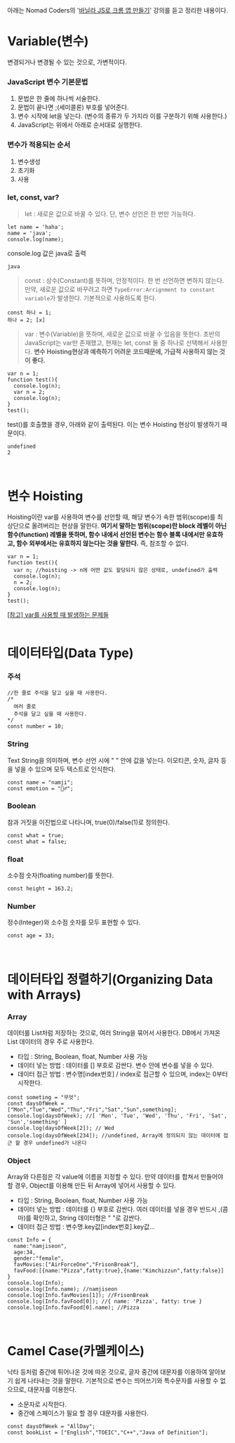 아래는 Nomad Coders의 '[바닐라 JS로 크롬 앱 만들기](https://nomadcoders.co/javascript-for-beginners/lobby)' 강의를 듣고 정리한 내용이다. 

# Variable(변수)
변경되거나 변경될 수 있는 것으로, 가변적이다. 

### JavaScript 변수 기본문법
1. 문법은 한 줄에 하나씩 서술한다.
1. 문법이 끝나면 ;(세미콜론) 부호를 넣어준다.
1. 변수 시작에 let을 넣는다. (변수의 종류가 두 가지라 이를 구분하기 위해 사용한다.)
1. JavaScript는 위에서 아래로 순서대로 실행한다.

### 변수가 적용되는 순서
1. 변수생성
1. 초기화
1. 사용

### let, const, var?
>let : 새로운 값으로 바꿀 수 있다. 단, 변수 선언은 한 번만 가능하다.
```
let name = 'haha';
name = 'java';
console.log(name);
```
console.log 값은 java로 출력
```
java
```

>const : 상수(Constant)를 뜻하며, 안정적이다. 한 번 선언하면 변하지 않는다. 만약, 새로운 값으로 바꾸려고 하면 `TypeError:Arrignment to constant variable`가 발생한다. 기본적으로 사용하도록 한다.
```
const 하나 = 1;
하나 = 2; [x]
```

>var : 변수(Variable)을 뜻하며, 새로운 값으로 바꿀 수 있음을 뜻한다. 초반의 JavaScript는 var만 존재했고, 현재는 let, const 둘 중 하나로 선택해서 사용한다. 
<strong>변수 Hoisting현상과 예측하기 어려운 코드때문에, 가급적 사용하지 않는 것이 좋다.</strong>
```
var n = 1;
function test(){
  console.log(n);
  var n = 2;
  console.log(n);
}
test();
```
test()를 호출했을 경우, 아래와 같이 출력된다. 이는 변수 Hoisting 현상이 발생하기 때문이다.
```
undefined
2
```
<br>

# 변수 Hoisting
Hoisting이란 var를 사용하여 변수를 선언할 때, 해당 변수가 속한 범위(scope)를 최상단으로 올려버리는 현상을 말한다. 
<strong>여기서 말하는 범위(scope)란 block 레벨이 아닌 함수(function) 레벨을 뜻하며, 함수 내에서 선언된 변수는 함수 블록 내에서만 유효하고, 함수 외부에서는 유효하지 않는다는 것을 말한다.</strong> 
즉, 참조할 수 없다.
```
var n = 1;
function test(){
  var n; //hoisting -> n에 어떤 값도 할당되지 않은 상태로, undefined가 출력
  console.log(n);
  n = 2;
  console.log(n);
}
test();
```

[[참고] var를 사용할 때 발생하는 문제들](https://www.daleseo.com/js-var-issues/)
<br>
<br>


# 데이터타입(Data Type)
### 주석 
```
//한 줄로 주석을 달고 싶을 때 사용한다.
/*
  여러 줄로 
  주석을 달고 싶을 때 사용한다.
*/
const number = 10;
```

### String
Text String을 의미하며, 변수 선언 시에 " " 안에 값을 넣는다. 이모티콘, 숫자, 글자 등을 넣을 수 있으며 모두 텍스트로 인식한다.
```
const name = "namji"; 
const emotion = "🤦‍♂️";
```

### Boolean
참과 거짓을 이진법으로 나타나며, true(0)/false(1)로 정의한다.
```
const what = true;
const what = false;
```

### float
소수점 숫자(floating number)를 뜻한다.
```
const height = 163.2;
```

### Number
정수(Integer)와 소수점 숫자를 모두 표현할 수 있다.
```
const age = 33;
```

<br>

# 데이터타입 정렬하기(Organizing Data with Arrays)
### Array
데이터를 List처럼 저장하는 것으로, 여러 String을 묶어서 사용한다. DB에서 가져온 List 데이터의 경우 주로 사용한다. 
- 타입 : String, Boolean, float, Number 사용 가능
- 데이터 넣는 방법 : 데이터를 [] 부호로 감싼다. 변수 안에 변수를 넣을 수 있다.
- 데이터 접근 방법 : 변수명[index번호] / index로 접근할 수 있으며, index는 0부터 시작한다.
```
const someting = "무엇";
const daysOfWeek = ["Mon","Tue","Wed","Thu","Fri","Sat","Sun",something];
console.log(daysOfWeek); //[ 'Mon', 'Tue', 'Wed', 'Thu', 'Fri', 'Sat', 'Sun','something' ]
console.log(daysOfWeek[2]); // Wed
console.log(daysOfWeek[234]); //undefined, Array에 정의되지 않는 데이터에 접근 할 경우 undefined가 나온다
```

### Object
Array와 다른점은 각 value에 이름을 지정할 수 있다. 만약 데이터를 합쳐서 만들어야 할 경우, Object를 이용해 만든 뒤 Array에 넣어서 사용할 수 있다.
- 타입 : String, Boolean, float, Number 사용 가능
- 데이터 넣는 방법 : 데이터를 {} 부호로 감싼다. 여러 데이터를 넣을 경우 반드시 ,(콤마)를 확인하고, String 데이터형은 " "로 감싼다.
- 데이터 접근 방법 : 변수명.key값[index번호].key값...
```
const Info = {
  name:"namjiseon",
  age:34,
  gender:"female",
  favMovies:["AirForceOne","FrisonBreak"],
  favFood:[{name:"Pizza",fatty:true},{name:"Kimchizzun",fatty:false}]
}
console.log(Info);
console.log(Info.name); //namjiseon
console.log(Info.favMovies[1]); //FrisonBreak
console.log(Info.favFood[0]); //{ name: 'Pizza', fatty: true }
console.log(Info.favFood[0].name); //Pizza
```
<br>

# Camel Case(카멜케이스)
낙타 등처럼 중간에 튀어나온 것에 따온 것으로, 글자 중간에 대문자를 이용하여 알아보기 쉽게 나타내는 것을 말한다. 기본적으로 변수는 띄어쓰기와 특수문자를 사용할 수 없으므로, 대문자를 이용한다.
- 소문자로 시작한다.
- 중간에 스페이스가 필요 할 경우 대문자를 사용한다.
```
const daysOfWeek = "AllDay";
const bookList = ["English","TOEIC","C++","Java of Definition"];
```
